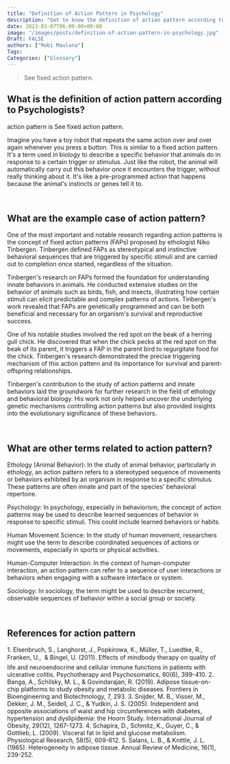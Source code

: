 ```yaml
---
title: "Definition of Action Pattern in Psychology"
description: "Get to know the definition of action pattern according to psychologists."
date: 2023-03-07T06:00:00+00:00
image: "/images/posts/definition-of-action-pattern-in-psychology.jpg"
Draft: FALSE
authors: ["Robi Maulana"]
Tags: 
Categories: ["Glossary"]
---
```






> See fixed action pattern.

## What is the definition of action pattern according to Psychologists?

action pattern is See fixed action pattern.

Imagine you have a toy robot that repeats the same action over and over again whenever you press a button. This is similar to a fixed action pattern. It's a term used in biology to describe a specific behavior that animals do in response to a certain trigger or stimulus. Just like the robot, the animal will automatically carry out this behavior once it encounters the trigger, without really thinking about it. It's like a pre-programmed action that happens because the animal's instincts or genes tell it to.

 

## What are the example case of action pattern?

One of the most important and notable research regarding action patterns is the concept of fixed action patterns (FAPs) proposed by ethologist Niko Tinbergen. Tinbergen defined FAPs as stereotypical and instinctive behavioral sequences that are triggered by specific stimuli and are carried out to completion once started, regardless of the situation.

Tinbergen's research on FAPs formed the foundation for understanding innate behaviors in animals. He conducted extensive studies on the behavior of animals such as birds, fish, and insects, illustrating how certain stimuli can elicit predictable and complex patterns of actions. Tinbergen's work revealed that FAPs are genetically programmed and can be both beneficial and necessary for an organism's survival and reproductive success.

One of his notable studies involved the red spot on the beak of a herring gull chick. He discovered that when the chick pecks at the red spot on the beak of its parent, it triggers a FAP in the parent bird to regurgitate food for the chick. Tinbergen's research demonstrated the precise triggering mechanism of this action pattern and its importance for survival and parent-offspring relationships.

Tinbergen's contribution to the study of action patterns and innate behaviors laid the groundwork for further research in the field of ethology and behavioral biology. His work not only helped uncover the underlying genetic mechanisms controlling action patterns but also provided insights into the evolutionary significance of these behaviors.

 

## What are other terms related to action pattern?

Ethology (Animal Behavior): In the study of animal behavior, particularly in ethology, an action pattern refers to a stereotyped sequence of movements or behaviors exhibited by an organism in response to a specific stimulus. These patterns are often innate and part of the species' behavioral repertoire.

Psychology: In psychology, especially in behaviorism, the concept of action patterns may be used to describe learned sequences of behavior in response to specific stimuli. This could include learned behaviors or habits.

Human Movement Science: In the study of human movement, researchers might use the term to describe coordinated sequences of actions or movements, especially in sports or physical activities.

Human-Computer Interaction: In the context of human-computer interaction, an action pattern can refer to a sequence of user interactions or behaviors when engaging with a software interface or system.

Sociology: In sociology, the term might be used to describe recurrent, observable sequences of behavior within a social group or society.

 

## References for action pattern

1\. Elsenbruch, S., Langhorst, J., Popkirowa, K., Müller, T., Luedtke, R., Franken, U.,  & Bingel, U. (2011). Effects of mindbody therapy on quality of life and neuroendocrine and cellular immune functions in patients with ulcerative colitis. Psychotherapy and Psychosomatics, 80(6), 399-410. 2. Banga, A., Schilsky, M. L., & Govindarajan, R. (2019). Adipose tissue-on-chip platforms to study obesity and metabolic diseases. Frontiers in Bioengineering and Biotechnology, 7, 293. 3. Snijder, M. B., Visser, M., Dekker, J. M., Seidell, J. C., & Yudkin, J. S. (2005). Independent and opposite associations of waist and hip circumferences with diabetes, hypertension and dyslipidemia: the Hoorn Study. International Journal of Obesity, 29(12), 1267-1273. 4. Schapira, D., Schmitz, K., Guyer, C., & Gottlieb, L. (2009). Visceral fat in lipid and glucose metabolism. Physiological Research, 58(5), 609-612. 5. Salans, L. B., & Knittle, J. L. (1965). Heterogeneity in adipose tissue. Annual Review of Medicine, 16(1), 239-252.
